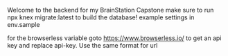 Welcome to the backend for my BrainStation Capstone
make sure to run npx knex migrate:latest to build the database!
example settings in env.sample

for the browserless variable goto https://www.browserless.io/ to get an api key and replace api-key. Use the same format for url